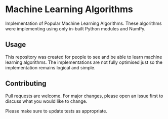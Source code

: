 # Machine Learning Algorithms
Implementation of Popular Machine Learning Algorithms. These algorithms were implementing using only in-built Python modules and NumPy.

## Usage

This repository was created for people to see and be able to learn machine learning algorithms.
The implementations are not fully optimised just so the implementation remains logical and simple. 

## Contributing
Pull requests are welcome. For major changes, please open an issue first to discuss what you would like to change.

Please make sure to update tests as appropriate.
